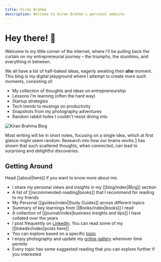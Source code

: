 ```yaml
---
title: Kiran Brahma
description: Welcome to Kiran Brahma's personal website
---
```

# Hey there! 👋

Welcome to my little corner of the internet, where I'll be pulling back the curtain on my entrepreneurial journey – the triumphs, the stumbles, and everything in between.

We all have a list of half-baked ideas, eagerly awaiting their _**aha**_ moment. This blog is my digital playground where I attempt to create more such moments, consisting of:

- My collection of thoughts and ideas on entrepreneurship
- Lessons I'm learning (often the hard way)
- Startup strategies
- Tech trends to musings on productivity
- Snapshots from my photography adventures
- Random rabbit holes I couldn't resist diving into

![Kiran Brahma Blog](https://i.imgur.com/Olmi2mS.png)

Most writing will be in short notes, focusing on a single idea, which at first glance might seem random. Research into how our brains works [1](https://www.ncbi.nlm.nih.gov/pmc/articles/PMC3181994/) has shown that such scattered thoughts, when connected, can lead to surprising and delightful discoveries.
## Getting Around

Head [[about|here]] if you want to know more about me.

 * I share my personal views and insights in my [[blog/index|Blog]] section
 * A list of [[recommended-reading|books]] that I recommend for reading to my friends
 * My Personal [[guides/index|Study Guides]] across different topics
 * Summary of key learnings from [[Books/index|books]] I read
 * A collection of [[journal/index|business insights and tips]] I have collated over the years 
 * I post frequently on [LinkedIn](https://www.linkedin.com/in/kbrahma/). You can read some of my [[linkedin/index|posts here]]
 * You can explore based on a specific [topic](/tags)
 * I enjoy photography and update my [online gallery](https://photos.kiranbrahma.com) whenever time permits
 * Every topic has some suggested reading that you can explore further if you interested 
 